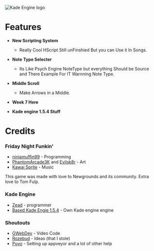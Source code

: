 ﻿
![Kade Engine logo](assets/preload/images/KadeEngineLogo.png)



# Features

 - **New Scripting System**
	 - Really Cool HScript Still unFinshied But you can Use it In Songs.
 - **Note Type Selecter**
	 - Its Like Psych Engine NoteType but everything Should be Source and There Example For IT Warnning Note Type.
 - **Middle Scroll**
	 - Make Arrows in a Middle.
 - **Week 7 Here** 

 - **Kade engine 1.5.4 Stuff**	

# Credits
### Friday Night Funkin'
 - [ninjamuffin99](https://twitter.com/ninja_muffin99) - Programming
 - [PhantomArcade3K](https://twitter.com/phantomarcade3k) and [Evilsk8r](https://twitter.com/evilsk8r) - Art
 - [Kawai Sprite](https://twitter.com/kawaisprite) - Music

This game was made with love to Newgrounds and its community. Extra love to Tom Fulp.
### Kade Engine
- [Zead](https://github.com/KadeDev/Kade-Engine/graphs/contributors) - programmer
- [Based Kade Engie 1.5.4](https://twitter.com/KadeDeveloper) - Own Kade engine engine 



### Shoutouts
- [GWebDev](https://github.com/GrowtopiaFli) - Video Code
- [Rozebud](https://github.com/ThatRozebudDude) - Ideas (that I stole)
- [Puyo](https://github.com/daniel11420) - Setting up appveyor and a lot of other help